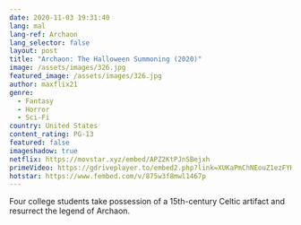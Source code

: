 ```yaml
---
date: 2020-11-03 19:31:40
lang: mal
lang-ref: Archaon
lang_selector: false
layout: post
title: "Archaon: The Halloween Summoning (2020)"
image: /assets/images/326.jpg
featured_image: /assets/images/326.jpg
author: maxflix21
genre:
  - Fantasy
  - Horror
  - Sci-Fi
country: United States
content_rating: PG-13
featured: false
imageshadow: true
netflix: https://movstar.xyz/embed/APZ2KtPJnSBejxh
primeVideo: https://gdriveplayer.to/embed2.php?link=XUKaPmChNEouZ1ezFYHHew3KOYl2BMtSEVj25Pz%252BnFaWuc0p4xsY5AWzUkWkOIwTFEGa7G0L2FQojIzhBGanWABlDlIsJW2VarrBWB6z2mExo%252BA0WYdsEh78g5sOyALGeBLaIk76uu3VwJyYfA9j7h%252Fee6W%252BEm09OUleYvr1dJGitL0N6PLHx58mNYeMEr9RU%253D
hotstar: https://www.fembed.com/v/875w3f8mwl1467p
---
```

Four college students take possession of a 15th-century Celtic artifact and resurrect the legend of Archaon.